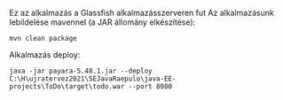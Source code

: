 Ez az alkalmazás a Glassfish alkalmazásszerveren fut
Az alkalmazásunk lebildelése mavennel (a JAR állomány elkészítése):
```shell
mvn clean package 
```

Alkalmazás deploy:
```shell
java -jar payara-5.48.1.jar --deploy C:\H\ujratervez2021\SEJavaRaepulo\java-EE-projects\ToDo\target\todo.war --port 8080
```